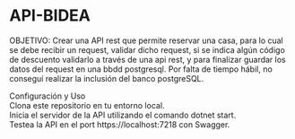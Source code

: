 # API-BIDEA

OBJETIVO: Crear una API rest que permite reservar una casa, para lo cual se debe recibir un request, validar dicho request, si se indica algún código de descuento validarlo a través de una api rest, y para finalizar guardar los datos del request en una bbdd postgresql.
Por falta de tiempo hábil, no conseguí realizar la inclusión del banco postgreSQL.

Configuración y Uso <br />
Clona este repositorio en tu entorno local. <br />
Inicia el servidor de la API utilizando el comando dotnet start. <br />
Testea la API en el port https://localhost:7218 con Swagger. <br />
